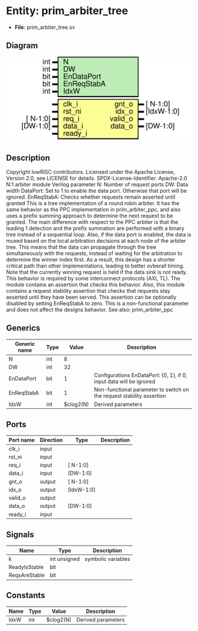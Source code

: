 # Entity: prim_arbiter_tree

- **File**: prim_arbiter_tree.sv
## Diagram

![Diagram](prim_arbiter_tree.svg "Diagram")
## Description

Copyright lowRISC contributors.
 Licensed under the Apache License, Version 2.0, see LICENSE for details.
 SPDX-License-Identifier: Apache-2.0
 N:1 arbiter module
 Verilog parameter
   N:           Number of request ports
   DW:          Data width
   DataPort:    Set to 1 to enable the data port. Otherwise that port will be ignored.
   EnReqStabA:  Checks whether requests remain asserted until granted
 This is a tree implementation of a round robin arbiter. It has the same behavior as the PPC
 implementation in prim_arbiter_ppc, and also uses a prefix summing approach to determine the next
 request to be granted. The main difference with respect to the PPC arbiter is that the leading 1
 detection and the prefix summation are performed with a binary tree instead of a sequential loop.
 Also, if the data port is enabled, the data is muxed based on the local arbitration decisions  at
 each node of the arbiter tree. This means that the data can propagate through the tree
 simultaneously with the requests, instead of waiting for the arbitration to determine the winner
 index first. As a result, this design has a shorter critical path than other implementations,
 leading to better ovberall timing.
 Note that the currently winning request is held if the data sink is not ready. This behavior is
 required by some interconnect protocols (AXI, TL). The module contains an assertion that checks
 this behavior.
 Also, this module contains a request stability assertion that checks that requests stay asserted
 until they have been served. This assertion can be optionally disabled by setting EnReqStabA to
 zero. This is a non-functional parameter and does not affect the designs behavior.
 See also: prim_arbiter_ppc
 
## Generics

| Generic name | Type | Value     | Description                                                            |
| ------------ | ---- | --------- | ---------------------------------------------------------------------- |
| N            | int  | 8         |                                                                        |
| DW           | int  | 32        |                                                                        |
| EnDataPort   | bit  | 1         | Configurations EnDataPort: {0, 1}, if 0, input data will be ignored    |
| EnReqStabA   | bit  | 1         | Non-functional parameter to switch on the request stability assertion  |
| IdxW         | int  | $clog2(N) | Derived parameters                                                     |
## Ports

| Port name | Direction | Type       | Description |
| --------- | --------- | ---------- | ----------- |
| clk_i     | input     |            |             |
| rst_ni    | input     |            |             |
| req_i     | input     | [ N-1:0]   |             |
| data_i    | input     | [DW-1:0]   |             |
| gnt_o     | output    | [ N-1:0]   |             |
| idx_o     | output    | [IdxW-1:0] |             |
| valid_o   | output    |            |             |
| data_o    | output    | [DW-1:0]   |             |
| ready_i   | input     |            |             |
## Signals

| Name          | Type         | Description         |
| ------------- | ------------ | ------------------- |
| k             | int unsigned | symbolic variables  |
| ReadyIsStable | bit          |                     |
| ReqsAreStable | bit          |                     |
## Constants

| Name | Type | Value     | Description         |
| ---- | ---- | --------- | ------------------- |
| IdxW | int  | $clog2(N) | Derived parameters  |

